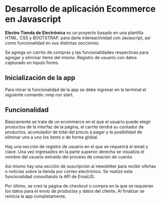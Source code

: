 # Desarrollo de aplicación Ecommerce en Javascript

**Electro Tienda de Electrónica** es un proyecto basado en una plantilla HTML, CSS y BOOTSTRAP, para darle intereactividad con Javascript, así como funcionalidad en sus distintas secciones.

Se agrega un carrito de compras y las funcionalidades respectivas para agregar y eliminar items del mismo. Registro de usuario con datos capturado en inputs forms.

## Inicialización de la app

Para inicar la funcionalidad de la app se debe ingresar en la terminal el siguiente comando: nmp run start.

## Funcionalidad

Básicamente se trata de un ecommerce en el que el usuario puede elegir productos de la interfaz de la página, el carrito tendrá su contador de productos, acumulador de total del precio a pagar y la posibilidad de eliminar uno a uno los items o de forma global.

Hay una sección de registro de usuario en el que se requerirá el email y clave. Una vez ingresados en la parte superior derecha se visualiza el nombre del usuario extraido del proceso de creación de cuenta.

Así mismo hay una sección de suscripción al newsletter para recibir ofertas o noticias sobre la tienda por correo electrónico. Se realizó esta funcionalidad consultando la API de EmailJS. 

Por último, se creó la página de checkout o compra en la que se requieren los datos para el envío de productos y datos del cliente. Al finalizar se reinicia la app completamente.
